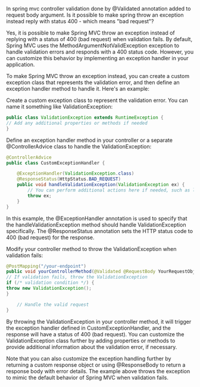 In spring mvc controller validation done by @Validated annotation added to request body argument.
Is it possible to make spring throw an exception instead reply with status 400 - which means "bad request"?

Yes, it is possible to make Spring MVC throw an exception instead of replying with a status of 400 (bad request) when validation fails. 
By default, Spring MVC uses the MethodArgumentNotValidException exception to handle validation errors and responds with a 400 status code. 
However, you can customize this behavior by implementing an exception handler in your application.

To make Spring MVC throw an exception instead, you can create a custom exception class that represents the validation error, 
and then define an exception handler method to handle it. Here's an example:

Create a custom exception class to represent the validation error. You can name it something like ValidationException:
```java
public class ValidationException extends RuntimeException {
// Add any additional properties or methods if needed
}
```

Define an exception handler method in your controller or a separate @ControllerAdvice class to handle the ValidationException:

```java
@ControllerAdvice
public class CustomExceptionHandler {

    @ExceptionHandler(ValidationException.class)
    @ResponseStatus(HttpStatus.BAD_REQUEST)
    public void handleValidationException(ValidationException ex) {
        // You can perform additional actions here if needed, such as logging
        throw ex;
    }
}
```

In this example, the @ExceptionHandler annotation is used to specify that the handleValidationException method should handle ValidationException specifically.
The @ResponseStatus annotation sets the HTTP status code to 400 (bad request) for the response.

Modify your controller method to throw the ValidationException when validation fails:
```java
@PostMapping("/your-endpoint")
public void yourControllerMethod(@Validated @RequestBody YourRequestObject request) {
// If validation fails, throw the ValidationException
if (/* validation condition */) {
throw new ValidationException();
}

    // Handle the valid request
}
```

By throwing the ValidationException in your controller method, it will trigger the exception handler defined in CustomExceptionHandler, 
and the response will have a status of 400 (bad request). 
You can customize the ValidationException class further by adding properties or methods to provide additional information about the validation error, if necessary.

Note that you can also customize the exception handling further by returning a custom response object or using @ResponseBody to return a response body with error details. 
The example above throws the exception to mimic the default behavior of Spring MVC when validation fails.